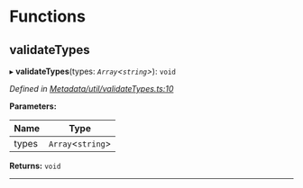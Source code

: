 

# Functions

<a id="validatetypes"></a>

##  validateTypes

▸ **validateTypes**(types: *`Array`<`string`>*): `void`

*Defined in [Metadata/util/validateTypes.ts:10](https://github.com/polkadot-js/api/blob/9bfaf72/packages/types/src/Metadata/util/validateTypes.ts#L10)*

**Parameters:**

| Name | Type |
| ------ | ------ |
| types | `Array`<`string`> |

**Returns:** `void`

___

